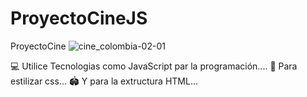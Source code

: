 # ProyectoCineJS
ProyectoCine
![cine_colombia-02-01](https://user-images.githubusercontent.com/89555929/219922461-d847c057-6d21-4953-b691-2ed0786afdef.png)

💻 Utilice Tecnologias como JavaScript par la programación....
🎨 Para estilizar css...
🏟 Y para la extructura HTML...

